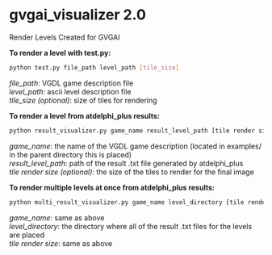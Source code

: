 # gvgai_visualizer 2.0
Render Levels Created for GVGAI

**To render a level with test.py:**
```bash 
python test.py file_path level_path [tile_size]
```

_file_path_: VGDL game description file\
_level_path_: ascii level description file\
_tile_size (optional)_: size of tiles for rendering    

**To render a level from atdelphi_plus results:**
```bash
python result_visualizer.py game_name result_level_path [tile render size]
```
_game_name_: the name of the VGDL game description (located in examples/ in the parent directory this is placed)\
_result_level_path_: path of the result .txt file generated by atdelphi_plus\
_tile render size (optional)_: the size of the tiles to render for the final image

**To render multiple levels at once from atdelphi_plus results:**
```bash
python multi_result_visualizer.py game_name level_directory [tile render size]
```
_game_name_: same as above\
_level_directory_: the directory where all of the result .txt files for the levels are placed\
_tile render size_: same as above
